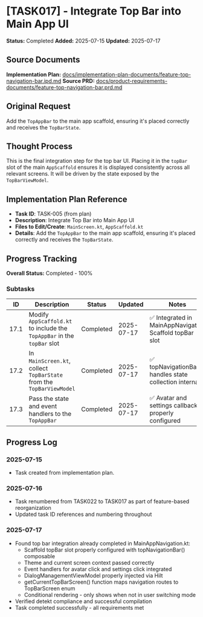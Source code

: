 # [TASK017] - Integrate Top Bar into Main App UI

**Status:** Completed
**Added:** 2025-07-15
**Updated:** 2025-07-17

## Source Documents
**Implementation Plan:** [docs/implementation-plan-documents/feature-top-navigation-bar.ipd.md](docs/implementation-plan-documents/feature-top-navigation-bar.ipd.md)
**Source PRD:** [docs/product-requirements-documents/feature-top-navigation-bar.prd.md](docs/product-requirements-documents/feature-top-navigation-bar.prd.md)

## Original Request
Add the `TopAppBar` to the main app scaffold, ensuring it's placed correctly and receives the `TopBarState`.

## Thought Process
This is the final integration step for the top bar UI. Placing it in the `topBar` slot of the main `AppScaffold` ensures it is displayed consistently across all relevant screens. It will be driven by the state exposed by the `TopBarViewModel`.

## Implementation Plan Reference
- **Task ID**: TASK-005 (from plan)
- **Description**: Integrate Top Bar into Main App UI
- **Files to Edit/Create**: `MainScreen.kt`, `AppScaffold.kt`
- **Details**: Add the `TopAppBar` to the main app scaffold, ensuring it's placed correctly and receives the `TopBarState`.

## Progress Tracking

**Overall Status:** Completed - 100%

### Subtasks
| ID | Description | Status | Updated | Notes |
|----|-------------|--------|---------|-------|
| 17.1 | Modify `AppScaffold.kt` to include the `TopAppBar` in the `topBar` slot | Completed | 2025-07-17 | ✅ Integrated in MainAppNavigation Scaffold topBar slot |
| 17.2 | In `MainScreen.kt`, collect `TopBarState` from the `TopBarViewModel` | Completed | 2025-07-17 | ✅ topNavigationBar() handles state collection internally |
| 17.3 | Pass the state and event handlers to the `TopAppBar` | Completed | 2025-07-17 | ✅ Avatar and settings callbacks properly configured |

## Progress Log
### 2025-07-15
- Task created from implementation plan.

### 2025-07-16
- Task renumbered from TASK022 to TASK017 as part of feature-based reorganization
- Updated task ID references and numbering throughout

### 2025-07-17
- Found top bar integration already completed in MainAppNavigation.kt:
  - Scaffold topBar slot properly configured with topNavigationBar() composable
  - Theme and current screen context passed correctly
  - Event handlers for avatar click and settings click integrated
  - DialogManagementViewModel properly injected via Hilt
  - getCurrentTopBarScreen() function maps navigation routes to TopBarScreen enum
  - Conditional rendering - only shows when not in user switching mode
- Verified detekt compliance and successful compilation
- Task completed successfully - all requirements met
